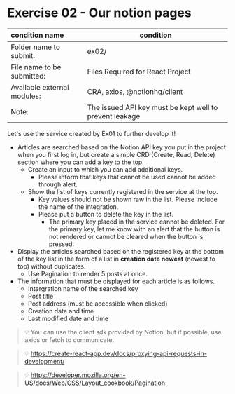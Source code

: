 # Exercise 02 - Our notion pages

| condition name | condition |
| :------------------ | -------------------------------------- |
| Folder name to submit: | ex02/ |
| File name to be submitted: | Files Required for React Project |
| Available external modules: | CRA, axios, @notionhq/client |
| Note: | The issued API key must be kept well to prevent leakage |

Let's use the service created by Ex01 to further develop it!

- Articles are searched based on the Notion API key you put in the project when you first log in, but create a simple CRD (Create, Read, Delete) section where you can add a key to the top.
  - Create an input to which you can add additional keys.
    - Please inform that keys that cannot be used cannot be added through alert.
  - Show the list of keys currently registered in the service at the top.
    - Key values ​​should not be shown raw in the list. Please include the name of the integration.
    - Please put a button to delete the key in the list.
      - The primary key placed in the service cannot be deleted. For the primary key, let me know with an alert that the button is not rendered or cannot be cleared when the button is pressed.
- Display the articles searched based on the registered key at the bottom of the key list in the form of a list in **creation date newest** (newest to top) without duplicates.
    - Use Pagination to render 5 posts at once.
- The information that must be displayed for each article is as follows.
  - Intergration name of the searched key
  - Post title
  - Post address (must be accessible when clicked)
  - Creation date and time
  - Last modified date and time

> 💡 You can use the client sdk provided by Notion, but if possible, use axios or fetch to communicate.

> 💡 https://create-react-app.dev/docs/proxying-api-requests-in-development/

> 💡 https://developer.mozilla.org/en-US/docs/Web/CSS/Layout_cookbook/Pagination